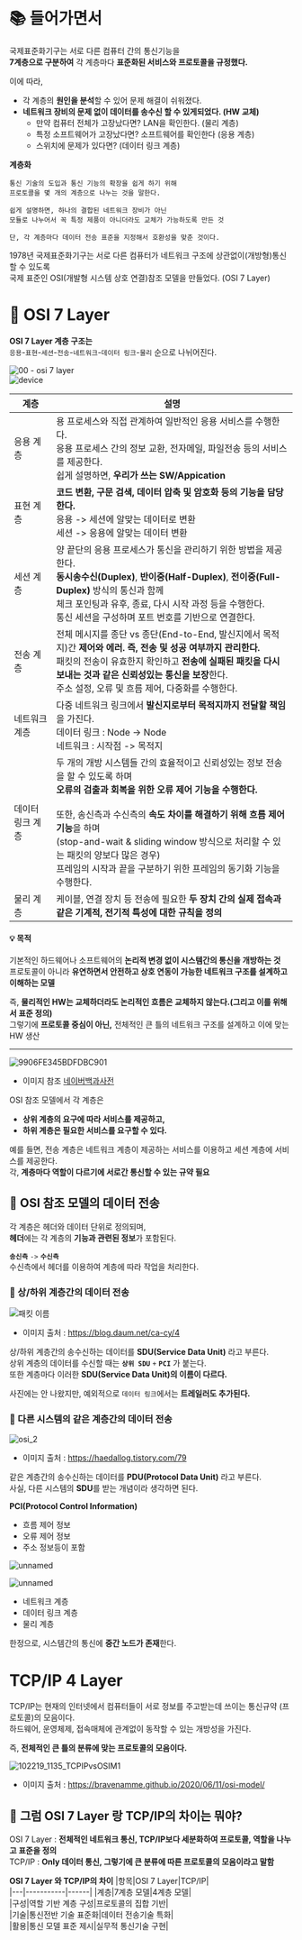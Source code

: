 # 📚 들어가면서   
   
국제표준화기구는 서로 다른 컴퓨터 간의 통신기능을      
**7계층으로 구분하여** 각 계층마다 **표준화된 서비스와 프로토콜을 규정했다.**          
       
이에 따라,          
* 각 계층의 **원인을 분석**할 수 있어 문제 해결이 쉬워졌다.          
* **네트워크 장비의 문제 없이 데이터를 송수신 할 수 있게되었다. (HW 교체)**         
  * 만약 컴퓨터 전체가 고장났다면? LAN을 확인한다. (물리 계층)   
  * 특정 소프트웨어가 고장났다면? 소프트웨어를 확인한다 (응용 계층)   
  * 스위치에 문제가 있다면? (데이터 링크 계층)    
   
**계층화**
```     
통신 기술의 도입과 통신 기능의 확장을 쉽게 하기 위해       
프로토콜을 몇 개의 계층으로 나누는 것을 말한다.         

쉽게 설명하면, 하나의 결합된 네트워크 장비가 아닌    
모듈로 나누어서 꼭 특정 제품이 아니더라도 교체가 가능하도록 만든 것   
   
단, 각 계층마다 데이터 전송 표준을 지정해서 호환성을 맞춘 것이다.     
```  
1978년 국제표준화기구는 서로 다른 컴퓨터가 네트워크 구조에 상관없이(개방형)통신할 수 있도록    
국제 표준인 OSI(개발형 시스템 상호 연결)참조 모델을 만들었다. (OSI 7 Layer)          
      
# 📗 OSI 7 Layer
**OSI 7 Layer 계층 구조는**    
`응용`-`표현`-`세션`-`전송`-`네트워크`-`데이터 링크`-`물리` 순으로 나뉘어진다.  
   
![00 - osi 7 layer](https://user-images.githubusercontent.com/50267433/106346459-bbf9fa00-62fa-11eb-97fd-b9d95b6fa2c4.png)      
![device](https://user-images.githubusercontent.com/50267433/106347520-6fb2b800-6302-11eb-8f63-83aff752038f.png)   
      
       
|계층|설명|
|---|----|
|응용 계층|용 프로세스와 직접 관계하여 일반적인 응용 서비스를 수행한다.<br>응용 프로세스 간의 정보 교환, 전자메일, 파일전송 등의 서비스를 제공한다.<br>쉽게 설명하면, **우리가 쓰는 SW/Appication**|   
|표현 계층| **코드 변환, 구문 검색, 데이터 압축 및 암호화 등의 기능을 담당한다.**<br>응용 -> 세션에 알맞는 데이터로 변환<br>세션 -> 응용에 알맞는 데이터 변환|    
|세션 계층|양 끝단의 응용 프로세스가 통신을 관리하기 위한 방법을 제공한다.<br>**동시송수신(Duplex)**, **반이중(Half-Duplex)**, **전이중(Full-Duplex)** 방식의 통신과 함께<br>체크 포인팅과 유후, 종료, 다시 시작 과정 등을 수행한다.<br>통신 세션을 구성하며 포트 번호를 기반으로 연결한다.
|전송 계층|전체 메시지를 종단 vs 종단(End-to-End, 발신지에서 목적지)간 **제어와 에러. 즉, 전송 및 성공 여부까지 관리한다.**<br>패킷의 전송이 유효한지 확인하고 **전송에 실패된 패킷을 다시 보내는 것과 같은 신뢰성있는 통신을 보장**한다.<br>주소 설정, 오류 및 흐름 제어, 다중화를 수행한다.|
|네트워크 계층|다중 네트워크 링크에서 **발신지로부터 목적지까지 전달할 책임**을 가진다.<br>데이터 링크 : Node -> Node <br>네트워크 : 시작점 -> 목적지|
|데이터 링크 계층|두 개의 개방 시스템들 간의 효율적이고 신뢰성있는 정보 전송을 할 수 있도록 하며<br>**오류의 검출과 회복을 위한 오류 제어 기능을 수행한다.**<br><br>또한, 송신측과 수신측의 **속도 차이를 해결하기 위해 흐름 제어기능**을 하며<br>(stop-and-wait & sliding window 방식으로 처리할 수 있는 패킷의 양보다 많은 경우)<br>프레임의 시작과 끝을 구분하기 위한 프레임의 동기화 기능을 수행한다.|          
|물리 계층|케이블, 연결 장치 등 전송에 필요한 **두 장치 간의 실제 접속과 같은 기계적, 전기적 특성에 대한 규칙을 정의**|        


<h4> 💡 목적 </h4>         
  
기본적인 하드웨어나 소프트웨어의 **논리적 변경 없이 시스템간의 통신을 개방하는 것**                   
프로토콜이 아니라 **유연하면서 안전하고 상호 연동이 가능한 네트워크 구조를 설계하고 이해하는 모델**         
             
즉, **물리적인 HW는 교체하더라도 논리적인 흐름은 교체하지 않는다.(그리고 이를 위해서 표준 정의)**              
그렇기에 **프로토콜 중심이 아닌,** 전체적인 큰 틀의 네트워크 구조를 설계하고 이에 맞는 HW 생산            
  
___   
   
![9906FE345BDFDBC901](https://user-images.githubusercontent.com/50267433/106284548-b4990900-6286-11eb-9d5f-397e55745897.png)       
* 이미지 참조 [네이버백과사전](https://terms.naver.com/entry.nhn?docId=862736&cid=50373&categoryId=50373)     
          
OSI 참조 모델에서 각 계층은      
* **상위 계층의 요구에 따라 서비스를 제공하고,**       
* **하위 계층은 필요한 서비스를 요구할 수 있다.**        
         
예를 들면, 전송 계층은 네트워크 계층이 제공하는 서비스를 이용하고 세션 계층에 서비스를 제공한다.           
각, **계층마다 역할이 다르기에 서로간 통신할 수 있는 규약 필요**       
       
## 📖 OSI 참조 모델의 데이터 전송      
각 계층은 헤더와 데이터 단위로 정의되며,           
**헤더**에는 각 계층의 **기능과 관련된 정보**가 포함된다.       
 
**`송신측`** `->` **`수신측`**      
수신측에서 헤더를 이용하여 계층에 따라 작업을 처리한다.   

### 📄 상/하위 계층간의 데이터 전송    
   
![패킷 이름](https://user-images.githubusercontent.com/50267433/106346712-468f2900-62fc-11eb-924f-fadf285f8327.png)    
* 이미지 출처 : https://blog.daum.net/ca-cy/4    
      
상/하위 계층간의 송수신하는 데이터를 **SDU(Service Data Unit)** 라고 부른다.       
상위 계층의 데이터를 수신할 때는 **`상위 SDU`** `+` **`PCI`** 가 붙는다.       
또한 계층마다 이러한 **SDU(Service Data Unit)의 이름이 다르다.**         
            
사진에는 안 나왔지만, 예외적으로 `데이터 링크`에서는 **트레일러도 추가된다.**                     

### 📄 다른 시스템의 같은 계층간의 데이터 전송    
   
![osi_2](https://user-images.githubusercontent.com/50267433/106346763-a8e82980-62fc-11eb-9e9e-8a9a44742ca4.gif)
* 이미지 출처 : https://haedallog.tistory.com/79   

같은 계층간의 송수신하는 데이터를 **PDU(Protocol Data Unit)** 라고 부른다.       
사실, 다른 시스템의 **SDU**를 받는 개념이라 생각하면 된다.       
     
**PCI(Protocol Control Information)**         
* 흐름 제어 정보
* 오류 제어 정보
* 주소 정보등이 포함 
  
![unnamed](https://user-images.githubusercontent.com/50267433/106347313-dcc54e00-6300-11eb-810b-123b320dc928.jpg)      
  
![unnamed](https://user-images.githubusercontent.com/50267433/106347252-76d8c680-6300-11eb-9b9e-fa1d02e5b40d.png)          

* 네트워크 계층  
* 데이터 링크 계층
* 물리 계층 

한정으로, 시스템간의 통신에 **중간 노드가 존재**한다.           
   
# TCP/IP 4 Layer     
TCP/IP는 현재의 인터넷에서 컴퓨터들이 서로 정보를 주고받는데 쓰이는 통신규약 (프로토콜)의 모음이다.        
하드웨어, 운영체제, 접속매체에 관계없이 동작할 수 있는 개방성을 가진다.      
     
즉, **전체적인 큰 틀의 분류에 맞는 프로토콜의 모음이다.**          
   
![102219_1135_TCPIPvsOSIM1](https://user-images.githubusercontent.com/50267433/106348074-b0accb80-6306-11eb-8a53-67e1ae14241d.png)     
* 이미지 출처 : https://bravenamme.github.io/2020/06/11/osi-model/
   
## 🤔 그럼 OSI 7 Layer 랑 TCP/IP의 차이는 뭐야?      
OSI 7 Layer : **전체적인 네트워크 통신, TCP/IP보다 세분화하여 프로토콜, 역할을 나누고 표준을 정의**            
TCP/IP : **Only 데이터 통신, 그렇기에 큰 분류에 따른 프로토콜의 모음이라고 말함**             
       
**OSI 7 Layer 와 TCP/IP의 차이**
|항목|OSI 7 Layer|TCP/IP|    
|---|-----------|------|
|계층|7계층 모델|4계층 모델|		   
|구성|역할 기반 계층 구성|프로토콜의 집합 기반|    
|기술|통신전반 기술 표준화|데이터 전송기술 특화|      
|활용|통신 모델 표준 제시|실무적 통신기술 구현|      
     
